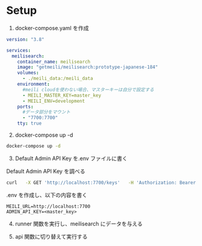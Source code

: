 # Setup

1. docker-compose.yaml を作成

```yaml
version: "3.8"

services:
  meilisearch:
    container_name: meilisearch
    image: "getmeili/meilisearch:prototype-japanese-184"
    volumes:
      - ./meili_data:/meili_data
    environment:
      #meili cloudを使わない場合、マスターキーは自分で設定する
      - MEILI_MASTER_KEY=master_key
      - MEILI_ENV=development
    ports:
      #データ部分をマウント
      - "7700:7700"
    tty: true
```

2. docker-compose up -d

```sh
docker-compose up -d
```

3. Default Admin API Key を.env ファイルに書く

Default Admin API Key を調べる

```sh
curl   -X GET 'http://localhost:7700/keys'   -H 'Authorization: Bearer <master_key>' | jq
```

.env を作成し、以下の内容を書く

```.env
MEILI_URL=http://localhost:7700
ADMIN_API_KEY=<master_key>

```

4. runner 関数を実行し、meilisearch にデータを与える

5. api 関数に切り替えて実行する
